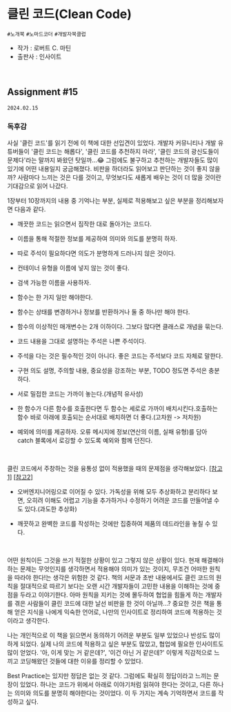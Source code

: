 # 클린 코드(Clean Code)

`#노개북` `#노마드코더` `#개발자북클럽`

- 작가 : 로버트 C. 마틴
- 출판사 : 인사이트

<br>

## Assignment #15

`2024.02.15`

### 독후감

사실 '클린 코드'를 읽기 전에 이 책에 대한 선입견이 있었다. 개발자 커뮤니티나 개발 유튜버들이 '클린 코드는 해롭다', '클린 코드를 추천하지 마라', '클린 코드의 광신도들이 문제다'라는 말까지 봐왔던 탓일까...😂 그럼에도 불구하고 추천하는 개발자들도 많이 있기에 어떤 내용일지 궁금해졌다. 비판을 하더라도 읽어보고 판단하는 것이 좋지 않을까? 사람마다 느끼는 것은 다를 것이고, 무엇보다도 새롭게 배우는 것이 더 많을 것이란 기대감으로 읽어 나갔다.

1장부터 10장까지의 내용 중 기억나는 부분, 실제로 적용해보고 싶은 부분을 정리해보자면 다음과 같다.

- 깨끗한 코드는 읽으면서 짐작한 대로 돌아가는 코드다.

- 이름을 통해 적절한 정보를 제공하여 의미와 의도를 분명히 하자.

- 따로 주석이 필요하다면 의도가 분명하게 드러나지 않은 것이다.

- 컨테이너 유형을 이름에 넣지 않는 것이 좋다.

- 검색 가능한 이름을 사용하자.

- 함수는 한 가지 일만 해야한다.

- 함수는 상태를 변경하거나 정보를 반환하거나 둘 중 하나만 해야 한다.

- 함수의 이상적인 매개변수는 2개 이하이다. 그보다 많다면 클래스로 개념을 묶는다.

- 코드 내용을 그대로 설명하는 주석은 나쁜 주석이다.

- 주석을 다는 것은 필수적인 것이 아니다. 좋은 코드는 주석보다 코드 자체로 말한다.

- 구현 의도 설명, 주의할 내용, 중요성을 강조하는 부분, TODO 정도면 주석은 충분하다.

- 서로 밀접한 코드는 가까이 놓는다.(개념적 유사성)

- 한 함수가 다른 함수를 호출한다면 두 함수는 세로로 가까이 배치시킨다.호출하는 함수 바로 아래에 호출되는 순서대로 배치하면 더 좋다.(고차원 -> 저차원)

- 예외에 의미를 제공하자. 오류 메시지에 정보(연산의 이름, 실패 유형)를 담아 catch 블록에서 로깅할 수 있도록 예외와 함께 던진다.

<br>

클린 코드에서 주창하는 것을 융통성 없이 적용했을 때의 문제점을 생각해보았다. [[참고1]](https://medium.com/@aronisfotis/why-clean-code-practices-can-be-harmful-a2ba141ca5df) [[참고2]](https://velog.io/@leejh3224/%EB%B2%88%EC%97%AD-%EC%9E%98%EB%AA%BB%EB%90%9C-%EC%B6%94%EC%83%81%ED%99%94)

- 오버엔지니어링으로 이어질 수 있다. 가독성을 위해 모두 추상화하고 분리하다 보면, 오히려 이해도 어렵고 기능을 추가하거나 수정하기 어려운 코드를 만들어낼 수도 있다.(과도한 추상화)

- 깨끗하고 완벽한 코드를 작성하는 것에만 집중하여 제품의 데드라인을 놓칠 수 있다.

<br>

어떤 원칙이든 그것을 쓰기 적절한 상황이 있고 그렇지 않은 상황이 있다. 현재 해결해야 하는 문제는 무엇인지를 생각하면서 적용해야 의미가 있는 것이지, 무조건 어떠한 원칙을 따라야 한다!는 생각은 위험한 것 같다. 책의 서문과 초반 내용에서도 클린 코드의 원칙을 절대적으로 따르기 보다는 오랜 시간 개발자들이 고민한 내용을 이해하는 것에 중점을 두라고 이야기한다. 아마 원칙을 지키는 것에 몰두하여 협업을 힘들게 하는 개발자를 겪은 사람들이 클린 코드에 대한 날선 비판을 한 것이 아닐까...? 중요한 것은 책을 통해 얻은 지식을 나에게 익숙한 언어로, 나만의 인사이트로 정리하여 코드에 적용하는 것이라고 생각한다.

나는 개인적으로 이 책을 읽으면서 동의하기 어려운 부분도 일부 있었으나 반성도 많이 하게 되었다. 실제 나의 코드에 적용하고 싶은 부분도 많았고, 협업에 필요한 인사이트도 많이 얻었다. '아, 이게 맞는 거 같은데?', '이건 아닌 거 같은데?' 이렇게 직감적으로 느끼고 코딩해왔던 것들에 대한 이유를 정리할 수 있었다.

Best Practice는 있지만 정답은 없는 것 같다. 그럼에도 확실히 정답이라고 느끼는 문장이 있었다. 하나는 코드가 위에서 아래로 이야기처럼 읽혀야 한다는 것이고, 다른 하나는 의미와 의도를 분명히 해야한다는 것이었다. 이 두 가지는 계속 기억하면서 코드를 작성하고 싶다.
